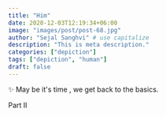 ```yaml
---
title: "Him"
date: 2020-12-03T12:19:34+06:00
image: "images/post/post-68.jpg"
author: "Sejal Sanghvi" # use capitalize
description: "This is meta description."
categories: ["depiction"]
tags: ["depiction", "human"] 
draft: false
---
```

✨ May be it's time , we get back to the basics.

Part II